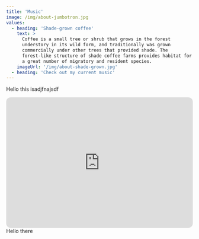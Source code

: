 ```yaml
---
title: 'Music'
image: /img/about-jumbotron.jpg
values:
  - heading: 'Shade-grown coffee'
    text: >
      Coffee is a small tree or shrub that grows in the forest
      understory in its wild form, and traditionally was grown
      commercially under other trees that provided shade. The
      forest-like structure of shade coffee farms provides habitat for
      a great number of migratory and resident species.
    imageUrl: '/img/about-shade-grown.jpg'
  - heading: 'Check out my current music'
---
```


Hello this isadjfnajsdf

<iframe style="border-radius:12px" src="https://open.spotify.com/embed/artist/0ES7Njmwfr2rFGDG88QWYa?utm_source=generator&theme=0" width="100%" height="352" frameBorder="0" allowfullscreen="" allow="autoplay; clipboard-write; encrypted-media; fullscreen; picture-in-picture" loading="lazy"></iframe>
Hello there
